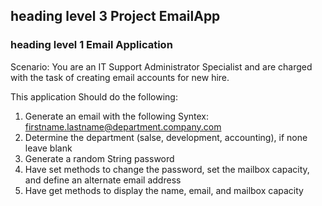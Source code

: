 ## heading level 3 Project EmailApp

### heading level 1 Email Application 

Scenario: You are an IT Support Administrator Specialist and are charged with the task of creating email accounts for new hire.

This application Should do the following:
1. Generate an email with the following Syntex: firstname.lastname@department.company.com
2. Determine the department (salse, development, accounting), if none leave blank
3. Generate a random String password
4. Have set methods to change the password, set the mailbox capacity,  and define an alternate email address
5. Have get methods to display the name, email, and mailbox capacity 
